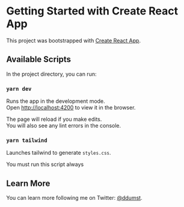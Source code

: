# Getting Started with Create React App

This project was bootstrapped with [Create React App](https://github.com/facebook/create-react-app).

## Available Scripts

In the project directory, you can run:

### `yarn dev`

Runs the app in the development mode.\
Open [http://localhost:4200](http://localhost:4200) to view it in the browser.

The page will reload if you make edits.\
You will also see any lint errors in the console.

### `yarn tailwind`

Launches tailwind to generate `styles.css`.

You must run this script always

## Learn More

You can learn more following me on Twitter: [@ddumst](https://twitter.com/ddumst).
